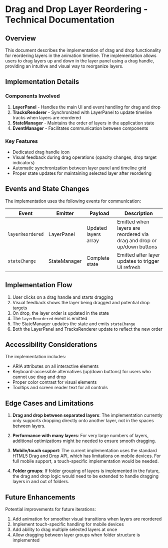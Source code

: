# Drag and Drop Layer Reordering - Technical Documentation

## Overview

This document describes the implementation of drag and drop functionality for reordering layers in the animation timeline. The implementation allows users to drag layers up and down in the layer panel using a drag handle, providing an intuitive and visual way to reorganize layers.

## Implementation Details

### Components Involved

1. **LayerPanel** - Handles the main UI and event handling for drag and drop
2. **TracksRenderer** - Synchronized with LayerPanel to update timeline tracks when layers are reordered
3. **StateManager** - Maintains the order of layers in the application state
4. **EventManager** - Facilitates communication between components

### Key Features

- Dedicated drag handle icon
- Visual feedback during drag operations (opacity changes, drop target indicators)
- Automatic synchronization between layer panel and timeline grid
- Proper state updates for maintaining selected layer after reordering

## Events and State Changes

The implementation uses the following events for communication:

| Event | Emitter | Payload | Description |
|-------|---------|---------|-------------|
| `layerReordered` | LayerPanel | Updated layers array | Emitted when layers are reordered via drag and drop or up/down buttons |
| `stateChange` | StateManager | Complete state | Emitted after layer updates to trigger UI refresh |

## Implementation Flow

1. User clicks on a drag handle and starts dragging
2. Visual feedback shows the layer being dragged and potential drop targets
3. On drop, the layer order is updated in the state
4. The `layerReordered` event is emitted
5. The StateManager updates the state and emits `stateChange`
6. Both the LayerPanel and TracksRenderer update to reflect the new order

## Accessibility Considerations

The implementation includes:
- ARIA attributes on all interactive elements
- Keyboard-accessible alternatives (up/down buttons) for users who cannot use drag and drop
- Proper color contrast for visual elements
- Tooltips and screen reader text for all controls

## Edge Cases and Limitations

1. **Drag and drop between separated layers**: The implementation currently only supports dropping directly onto another layer, not in the spaces between layers.

2. **Performance with many layers**: For very large numbers of layers, additional optimizations might be needed to ensure smooth dragging.

3. **Mobile/touch support**: The current implementation uses the standard HTML5 Drag and Drop API, which has limitations on mobile devices. For full mobile support, a touch-specific implementation would be needed.

4. **Folder groups**: If folder grouping of layers is implemented in the future, the drag and drop logic would need to be extended to handle dragging layers in and out of folders.

## Future Enhancements

Potential improvements for future iterations:

1. Add animation for smoother visual transitions when layers are reordered
2. Implement touch-specific handling for mobile devices
3. Add ability to drag multiple selected layers at once
4. Allow dragging between layer groups when folder structure is implemented
